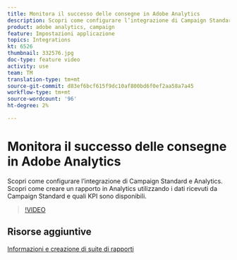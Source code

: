 ```yaml
---
title: Monitora il successo delle consegne in Adobe Analytics
description: Scopri come configurare l’integrazione di Campaign Standard e Analytics. Scopri come creare un rapporto in Analytics utilizzando i dati ricevuti da Campaign Standard e quali KPI sono disponibili.
product: adobe analytics, campaign
feature: Impostazioni applicazione
topics: Integrations
kt: 6526
thumbnail: 332576.jpg
doc-type: feature video
activity: use
team: TM
translation-type: tm+mt
source-git-commit: d83ef6bcf615f9dc10af800bd6f0ef2aa58a7a45
workflow-type: tm+mt
source-wordcount: '96'
ht-degree: 2%

---
```



# Monitora il successo delle consegne in Adobe Analytics

Scopri come configurare l’integrazione di Campaign Standard e Analytics. Scopri come creare un rapporto in Analytics utilizzando i dati ricevuti da Campaign Standard e quali KPI sono disponibili.

>[!VIDEO](https://video.tv.adobe.com/v/332576/?quality=12)

## Risorse aggiuntive

[Informazioni e creazione di suite di rapporti](https://experienceleague.adobe.com/docs/analytics-learn/tutorials/intro-to-analytics/analytics-basics/understanding-and-creating-report-suites.html?lang=en#intro-to-analytics)

